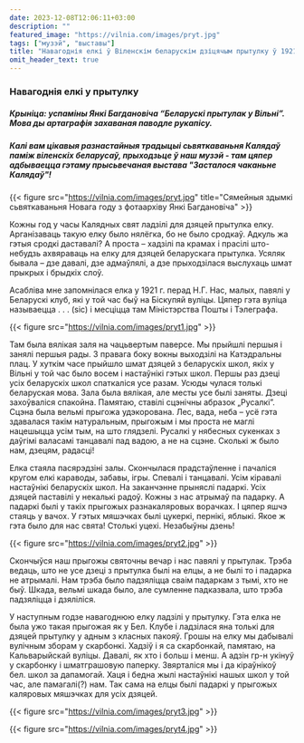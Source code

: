 ```yaml
---
date: 2023-12-08T12:06:11+03:00
description: ""
featured_image: "https://vilnia.com/images/pryt.jpg"
tags: ["музэй", "выставы"]
title: "Навагоднія елкі ў Віленскім беларускім дзіцячым прытулку ў 1921 годзе"
omit_header_text: true
---
```

### Навагоднія елкі у прытулку 

##### Крыніца: успаміны Янкі Багдановіча “Беларускі прытулак у Вільні”. Мова ды артаграфія захаваная паводле рукапісу.
##### Калі вам цікавыя разнастайныя традыцыі сьвяткаваньня Калядаў паміж віленскіх беларусаў, прыходзьце ў наш музэй - там цяпер адбываецца гэтаму прысьвечаная выстава "Засталося чаканьне Калядаў"! 

{{< figure src="https://vilnia.com/images/pryt.jpg" title="Сямейныя здымкі сьвяткаваньня Новага году з фотаархіву Янкі Багдановіча" >}}

Кожны год у часы Калядных свят ладзілі для дзяцей прытулка елку. Арганізаваць такую елку было нялёгка, бо не было сродкаў. Адкуль жа гэтыя сродкі даставалі? А проста – хадзілі па крамах і прасілі што-небудзь ахвяраваць на елку для дзяцей беларускага прытулка. Усяляк бывала – дзе давалі, дзе адмаўлялі, а дзе прыходзілася выслухаць шмат прыкрых і брыдкіх слоў.

Асабліва мне запомнілася елка у 1921 г. перад Н.Г. Нас, малых, павялі у Беларускі клуб, які у той час быў на Біскупяй вуліцы. Цяпер гэта вуліца называецца . . . (sic) і месціцца там Міністэрства Пошты і Тэлеграфа.

{{< figure src="https://vilnia.com/images/pryt1.jpg" >}}

Там была вялікая заля на чацьвертым паверсе. Мы прыйшлі першыя і занялі першыя рады. З правага боку вокны выходзілі на Катэдральны плац. У хуткім часе прыйшло шмат дзяцей з беларускіх школ, якіх у Вільні у той час было восем і настаўнікі гэтых школ. Першы раз дзеці усіх беларускіх школ спаткаліся усе разам. Усюды чулася толькі беларуская мова. Зала была вялікая, але месты усе былі заняты. Дзеці захоўваліся спакойна. Памятаю, ставілі сцэнічны абразок „Русалкі”. Сцэна была вельмі прыгожа удэкорована. Лес, вада, неба – усё гэта здавалася такім натуральным, прыгожым і мы проста не маглі нацешыцца усім тым, на што глядзелі. Русалкі у нябесных сукенках з даўгімі валасамі танцавалі пад вадою, а не на сцэне. Сколькі ж было нам, дзецям, радасці!

Елка стаяла пасярэдзіні залы. Скончылася прадстаўленне і пачаліся кругом елкі караводы, забавы, ігры. Спевалі і танцавалі. Усім кіравалі настаўнікі беларускіх школ. На заканчэнне прыняслі падаркі. Усіх дзяцей паставілі у некалькі радоў. Кожны з нас атрымаў па падарку. А падаркі былі у такіх прыгожых разнакаляровых ворачках. І цяпер яшчэ стаяць у вачох. У гэтых мяшэчках былі цукеркі, пернікі, яблыкі. Якое ж гэта было для нас свята! Столькі уцехі. Незабыўны дзень!

{{< figure src="https://vilnia.com/images/pryt2.jpg" >}}

Скончыўся наш прыгожы святочны вечар і нас павялі у прытулак. Трэба ведаць, што не усе дзеці з прытулка былі на елцы, а не былі то і падарка не атрымалі. Нам трэба было падзяліцца сваім падаркам з тымі, хто не быў. Шкада, вельмі шкада было, але сумленне падказвала, што трэба падзяліцца і дзяліліся.

У наступным годзе навагоднюю елку ладзілі у прытулку. Гэта елка не была ужо такая прыгожая як у Бел. Клубе і ладзілася яна толькі для дзяцей прытулку у адным з класных пакояў. Грошы на елку мы дабывалі вулічным зборам у скарбонкі. Хадзіў і я са скарбонкай, памятаю, на Кальварыйскай вуліцы. Давалі, як хто і больш і менш. А адзін гр-н укінуў у скарбонку і шматграшовую паперку. Звярталіся мы і да кіраўнікоў бел. школ за дапамогай. Хаця і бедна жылі настаўнікі нашых школ у той час, але памагалі(?) нам. Так сама на елцы былі падаркі у прыгожых каляровых мяшэчках для усіх дзяцей.

{{< figure src="https://vilnia.com/images/pryt3.jpg" >}}

{{< figure src="https://vilnia.com/images/pryt4.jpg" >}}